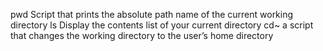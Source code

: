 pwd Script that prints the absolute path name of the current working directory
ls Display the contents list of your current directory
cd~ a script that changes the working directory to the user’s home directory
